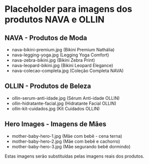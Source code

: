 # Placeholder para imagens dos produtos NAVA e OLLIN

## NAVA - Produtos de Moda
- nava-bikini-premium.jpg (Bikini Premium Nathália)
- nava-legging-yoga.jpg (Legging Yoga Comfort)
- nava-zebra-bikini.jpg (Bikini Zebra Print)
- nava-leopard-bikini.jpg (Bikini Leopard Elegance)
- nava-colecao-completa.jpg (Coleção Completa NAVA)

## OLLIN - Produtos de Beleza
- ollin-serum-anti-idade.jpg (Sérum Anti-idade OLLIN)
- ollin-hidratante-facial.jpg (Hidratante Facial OLLIN)
- ollin-kit-cuidados.jpg (Kit Cuidados OLLIN)

## Hero Images - Imagens de Mães
- mother-baby-hero-1.jpg (Mãe com bebê - cena terna)
- mother-baby-hero-2.jpg (Mãe com bebê e cachorro)
- mother-baby-hero-3.jpg (Mãe segurando bebê dormindo)

Estas imagens serão substituídas pelas imagens reais dos produtos.
